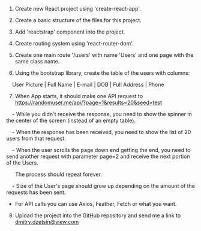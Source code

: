 1. Create new React project using 'create-react-app'.

2. Create a basic structure of the files for this project.

3. Add 'reactstrap' component into the project.

4. Create routing system using 'react-router-dom'.

5. Create one main route '/users' with name 'Users' and one page with the same class name.

6. Using the bootstrap library, create the table of the users with columns:

    User Picture | Full Name | E-mail | DOB | Full Address | Phone

7. When App starts, it should make one API request to https://randomuser.me/api/?page=1&results=20&seed=test

    - While you didn't receive the response, you need to show the spinner in the center of the screen (instead of an empty table).

    - When the response has been received, you need to show the list of 20 users from that request.

    - When the user scrolls the page down end getting the end, you need to send another request with parameter page=2 and receive the next portion of the Users.

      The process should repeat forever.

    - Size of the User's page should grow up depending on the amount of the requests has been sent.


* For API calls you can use Axios, Feather, Fetch or what you want.


8. Upload the project into the GitHub repository and send me a link to dmitry.dzetsin@view.com